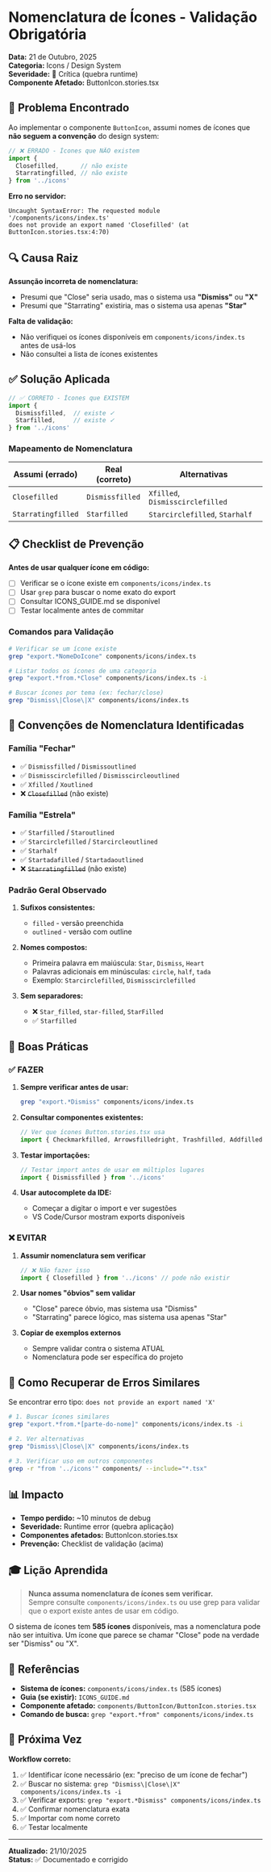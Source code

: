 # Nomenclatura de Ícones - Validação Obrigatória

**Data:** 21 de Outubro, 2025  
**Categoria:** Icons / Design System  
**Severidade:** 🔴 Crítica (quebra runtime)  
**Componente Afetado:** ButtonIcon.stories.tsx

## 🐛 Problema Encontrado

Ao implementar o componente `ButtonIcon`, assumi nomes de ícones que **não seguem a convenção** do design system:

```typescript
// ❌ ERRADO - Ícones que NÃO existem
import { 
  Closefilled,      // não existe
  Starratingfilled, // não existe
} from '../icons'
```

**Erro no servidor:**
```
Uncaught SyntaxError: The requested module '/components/icons/index.ts' 
does not provide an export named 'Closefilled' (at ButtonIcon.stories.tsx:4:70)
```

## 🔍 Causa Raiz

**Assunção incorreta de nomenclatura:**
- Presumi que "Close" seria usado, mas o sistema usa **"Dismiss"** ou **"X"**
- Presumi que "Starrating" existiria, mas o sistema usa apenas **"Star"**

**Falta de validação:**
- Não verifiquei os ícones disponíveis em `components/icons/index.ts` antes de usá-los
- Não consultei a lista de ícones existentes

## ✅ Solução Aplicada

```typescript
// ✅ CORRETO - Ícones que EXISTEM
import { 
  Dismissfilled,  // existe ✓
  Starfilled,     // existe ✓
} from '../icons'
```

### Mapeamento de Nomenclatura

| Assumi (errado) | Real (correto) | Alternativas |
|-----------------|----------------|--------------|
| `Closefilled` | `Dismissfilled` | `Xfilled`, `Dismisscirclefilled` |
| `Starratingfilled` | `Starfilled` | `Starcirclefilled`, `Starhalf` |

## 📋 Checklist de Prevenção

**Antes de usar qualquer ícone em código:**

- [ ] Verificar se o ícone existe em `components/icons/index.ts`
- [ ] Usar `grep` para buscar o nome exato do export
- [ ] Consultar ICONS_GUIDE.md se disponível
- [ ] Testar localmente antes de commitar

### Comandos para Validação

```bash
# Verificar se um ícone existe
grep "export.*NomeDoIcone" components/icons/index.ts

# Listar todos os ícones de uma categoria
grep "export.*from.*Close" components/icons/index.ts -i

# Buscar ícones por tema (ex: fechar/close)
grep "Dismiss\|Close\|X" components/icons/index.ts
```

## 🎯 Convenções de Nomenclatura Identificadas

### Família "Fechar"
- ✅ `Dismissfilled` / `Dismissoutlined`
- ✅ `Dismisscirclefilled` / `Dismisscircleoutlined`
- ✅ `Xfilled` / `Xoutlined`
- ❌ ~~`Closefilled`~~ (não existe)

### Família "Estrela"
- ✅ `Starfilled` / `Staroutlined`
- ✅ `Starcirclefilled` / `Starcircleoutlined`
- ✅ `Starhalf`
- ✅ `Startadafilled` / `Startadaoutlined`
- ❌ ~~`Starratingfilled`~~ (não existe)

### Padrão Geral Observado

1. **Sufixos consistentes:**
   - `filled` - versão preenchida
   - `outlined` - versão com outline

2. **Nomes compostos:**
   - Primeira palavra em maiúscula: `Star`, `Dismiss`, `Heart`
   - Palavras adicionais em minúsculas: `circle`, `half`, `tada`
   - Exemplo: `Starcirclefilled`, `Dismisscirclefilled`

3. **Sem separadores:**
   - ❌ `Star_filled`, `star-filled`, `StarFilled`
   - ✅ `Starfilled`

## 📝 Boas Práticas

### ✅ FAZER

1. **Sempre verificar antes de usar:**
   ```bash
   grep "export.*Dismiss" components/icons/index.ts
   ```

2. **Consultar componentes existentes:**
   ```typescript
   // Ver que ícones Button.stories.tsx usa
   import { Checkmarkfilled, Arrowsfilledright, Trashfilled, Addfilled } from '../icons'
   ```

3. **Testar importações:**
   ```typescript
   // Testar import antes de usar em múltiplos lugares
   import { Dismissfilled } from '../icons'
   ```

4. **Usar autocomplete da IDE:**
   - Começar a digitar o import e ver sugestões
   - VS Code/Cursor mostram exports disponíveis

### ❌ EVITAR

1. **Assumir nomenclatura sem verificar**
   ```typescript
   // ❌ Não fazer isso
   import { Closefilled } from '../icons' // pode não existir
   ```

2. **Usar nomes "óbvios" sem validar**
   - "Close" parece óbvio, mas sistema usa "Dismiss"
   - "Starrating" parece lógico, mas sistema usa apenas "Star"

3. **Copiar de exemplos externos**
   - Sempre validar contra o sistema ATUAL
   - Nomenclatura pode ser específica do projeto

## 🔧 Como Recuperar de Erros Similares

Se encontrar erro tipo: `does not provide an export named 'X'`

```bash
# 1. Buscar ícones similares
grep "export.*from.*[parte-do-nome]" components/icons/index.ts -i

# 2. Ver alternativas
grep "Dismiss\|Close\|X" components/icons/index.ts

# 3. Verificar uso em outros componentes
grep -r "from '../icons'" components/ --include="*.tsx"
```

## 📊 Impacto

- **Tempo perdido:** ~10 minutos de debug
- **Severidade:** Runtime error (quebra aplicação)
- **Componentes afetados:** ButtonIcon.stories.tsx
- **Prevenção:** Checklist de validação (acima)

## 🎓 Lição Aprendida

> **Nunca assuma nomenclatura de ícones sem verificar.**  
> Sempre consulte `components/icons/index.ts` ou use grep para validar que o export existe antes de usar em código.

O sistema de ícones tem **585 ícones** disponíveis, mas a nomenclatura pode não ser intuitiva. Um ícone que parece se chamar "Close" pode na verdade ser "Dismiss" ou "X".

## 🔗 Referências

- **Sistema de ícones:** `components/icons/index.ts` (585 ícones)
- **Guia (se existir):** `ICONS_GUIDE.md`
- **Componente afetado:** `components/ButtonIcon/ButtonIcon.stories.tsx`
- **Comando de busca:** `grep "export.*from" components/icons/index.ts`

## 🚀 Próxima Vez

**Workflow correto:**
1. ✅ Identificar ícone necessário (ex: "preciso de um ícone de fechar")
2. ✅ Buscar no sistema: `grep "Dismiss\|Close\|X" components/icons/index.ts -i`
3. ✅ Verificar exports: `grep "export.*Dismiss" components/icons/index.ts`
4. ✅ Confirmar nomenclatura exata
5. ✅ Importar com nome correto
6. ✅ Testar localmente

---

**Atualizado:** 21/10/2025  
**Status:** ✅ Documentado e corrigido

